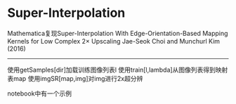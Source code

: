 # Super-Interpolation
Mathematica复现Super-Interpolation With Edge-Orientation-Based Mapping Kernels for Low Complex 2× Upscaling Jae-Seok Choi and Munchurl Kim (2016)

---
使用getSamples[dir]加载训练图像列表l
使用train[l,lambda]从图像列表得到映射表map
使用imgSR[map,img]对img进行2x超分辨

notebook中有一个示例
